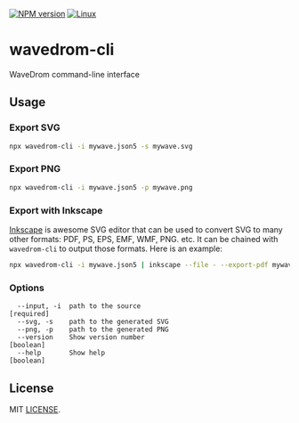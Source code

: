 [![NPM version](https://img.shields.io/npm/v/wavedrom-cli.svg)](https://www.npmjs.org/package/wavedrom-cli)
[![Linux](https://github.com/wavedrom/cli/actions/workflows/linux.yml/badge.svg)](https://github.com/wavedrom/cli/actions/workflows/linux.yml)

# wavedrom-cli

WaveDrom command-line interface

## Usage

### Export SVG

```sh
npx wavedrom-cli -i mywave.json5 -s mywave.svg
```

### Export PNG

```sh
npx wavedrom-cli -i mywave.json5 -p mywave.png
```

### Export with Inkscape

[Inkscape](https://inkscape.org) is awesome SVG editor that can be used to convert SVG to many other formats: PDF, PS, EPS, EMF, WMF, PNG. etc. It can be chained with `wavedrom-cli` to output those formats. Here is an example:

```sh
npx wavedrom-cli -i mywave.json5 | inkscape --file - --export-pdf mywave.pdf
```

### Options

```
  --input, -i  path to the source                                     [required]
  --svg, -s    path to the generated SVG
  --png, -p    path to the generated PNG
  --version    Show version number                                     [boolean]
  --help       Show help                                               [boolean]
```

## License

MIT [LICENSE](./LICENSE).
